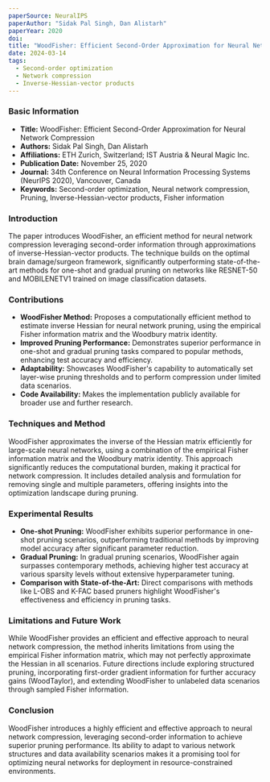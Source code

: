 ```yaml
---
paperSource: NeuralIPS
paperAuthor: "Sidak Pal Singh, Dan Alistarh"
paperYear: 2020
doi: 
title: "WoodFisher: Efficient Second-Order Approximation for Neural Network Compression"
date: 2024-03-14
tags: 
  - Second-order optimization
  - Network compression
  - Inverse-Hessian-vector products
---
```

### Basic Information

- **Title:** WoodFisher: Efficient Second-Order Approximation for Neural Network Compression
- **Authors:** Sidak Pal Singh, Dan Alistarh
- **Affiliations:** ETH Zurich, Switzerland; IST Austria & Neural Magic Inc.
- **Publication Date:** November 25, 2020
- **Journal:** 34th Conference on Neural Information Processing Systems (NeurIPS 2020), Vancouver, Canada
- **Keywords:** Second-order optimization, Neural network compression, Pruning, Inverse-Hessian-vector products, Fisher information

### Introduction

The paper introduces WoodFisher, an efficient method for neural network compression leveraging second-order information through approximations of inverse-Hessian-vector products. The technique builds on the optimal brain damage/surgeon framework, significantly outperforming state-of-the-art methods for one-shot and gradual pruning on networks like RESNET-50 and MOBILENETV1 trained on image classification datasets.

### Contributions

- **WoodFisher Method:** Proposes a computationally efficient method to estimate inverse Hessian for neural network pruning, using the empirical Fisher information matrix and the Woodbury matrix identity.
- **Improved Pruning Performance:** Demonstrates superior performance in one-shot and gradual pruning tasks compared to popular methods, enhancing test accuracy and efficiency.
- **Adaptability:** Showcases WoodFisher's capability to automatically set layer-wise pruning thresholds and to perform compression under limited data scenarios.
- **Code Availability:** Makes the implementation publicly available for broader use and further research.

### Techniques and Method

WoodFisher approximates the inverse of the Hessian matrix efficiently for large-scale neural networks, using a combination of the empirical Fisher information matrix and the Woodbury matrix identity. This approach significantly reduces the computational burden, making it practical for network compression. It includes detailed analysis and formulation for removing single and multiple parameters, offering insights into the optimization landscape during pruning.

### Experimental Results

- **One-shot Pruning:** WoodFisher exhibits superior performance in one-shot pruning scenarios, outperforming traditional methods by improving model accuracy after significant parameter reduction.
- **Gradual Pruning:** In gradual pruning scenarios, WoodFisher again surpasses contemporary methods, achieving higher test accuracy at various sparsity levels without extensive hyperparameter tuning.
- **Comparison with State-of-the-Art:** Direct comparisons with methods like L-OBS and K-FAC based pruners highlight WoodFisher's effectiveness and efficiency in pruning tasks.

### Limitations and Future Work

While WoodFisher provides an efficient and effective approach to neural network compression, the method inherits limitations from using the empirical Fisher information matrix, which may not perfectly approximate the Hessian in all scenarios. Future directions include exploring structured pruning, incorporating first-order gradient information for further accuracy gains (WoodTaylor), and extending WoodFisher to unlabeled data scenarios through sampled Fisher information.

### Conclusion

WoodFisher introduces a highly efficient and effective approach to neural network compression, leveraging second-order information to achieve superior pruning performance. Its ability to adapt to various network structures and data availability scenarios makes it a promising tool for optimizing neural networks for deployment in resource-constrained environments.